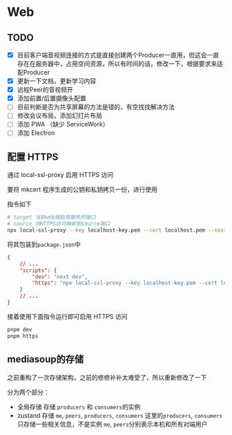 # Web

## TODO

- [x] 目前客户端音视频连接的方式是直接创建两个Producer一直用，但这会一直存在在服务器中，占用空间资源，所以有时间的话，修改一下，根据要求来适配Producer
- [x] 更新一下文档，更新学习内容
- [x] 远程Peer的音视频开
- [x] 添加前置/后置摄像头配置
- [ ] 目前判断是否为共享屏幕的方法是错的，有空找找解决方法
- [ ] 修改会议布局，添加幻灯片布局
- [ ] 添加 PWA （缺少 ServiceWork）
- [ ] 添加 Electron

## 配置 HTTPS

通过 local-ssl-proxy 启用 HTTPS 访问

要将 mkcert 程序生成的公钥和私钥拷贝一份，进行使用

指令如下

```bash
# target 当前web端启用服务的端口
# source 将HTTPS访问映射到source端口
npx local-ssl-proxy --key localhost-key.pem --cert localhost.pem --source 3001 --target 3000
```

将其包装到`package.json`中

```json
{
	// ...
	"scripts": {
		"dev": "next dev",
		"https": "npx local-ssl-proxy --key localhost-key.pem --cert localhost.pem --source 3001 --target 3000"
	}
	// ...
}
```

接着使用下面指令运行即可启用 HTTPS 访问

```bash
pnpm dev
pnpm https
```

## mediasoup的存储

之前重构了一次存储架构，之前的修修补补太难受了，所以重新修改了一下

分为两个部分：

- 全局存储
  存储 `producers` 和 `consumers`的实例
- zustand
  存储 `me`, `peers`, `producers`, `consumers`
  这里的`producers`, `consumers`只存储一些相关信息，不是实例
  `me`, `peers`分别表示本机和所有对端用户
